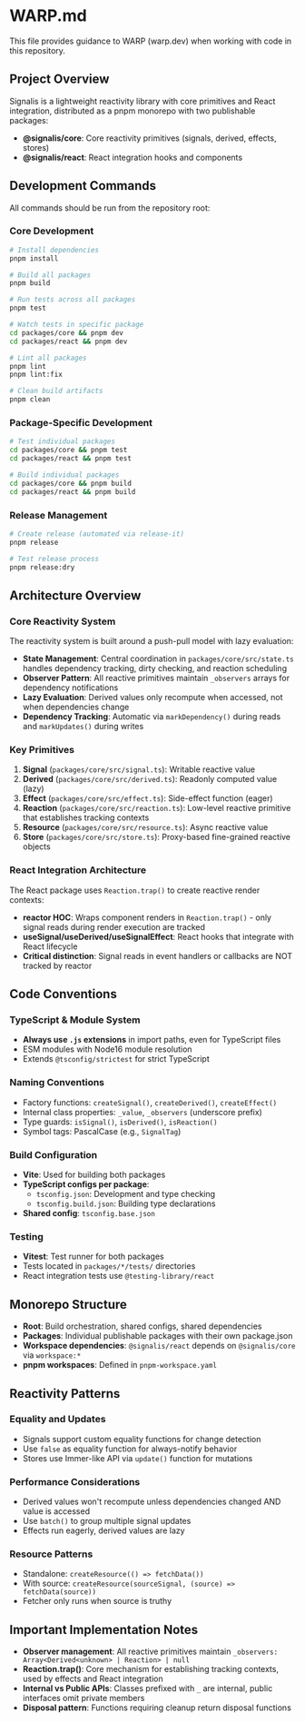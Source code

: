 # WARP.md

This file provides guidance to WARP (warp.dev) when working with code in this repository.

## Project Overview

Signalis is a lightweight reactivity library with core primitives and React integration, distributed as a pnpm monorepo with two publishable packages:

- **@signalis/core**: Core reactivity primitives (signals, derived, effects, stores)
- **@signalis/react**: React integration hooks and components

## Development Commands

All commands should be run from the repository root:

### Core Development
```bash
# Install dependencies
pnpm install

# Build all packages
pnpm build

# Run tests across all packages
pnpm test

# Watch tests in specific package
cd packages/core && pnpm dev
cd packages/react && pnpm dev

# Lint all packages
pnpm lint
pnpm lint:fix

# Clean build artifacts
pnpm clean
```

### Package-Specific Development
```bash
# Test individual packages
cd packages/core && pnpm test
cd packages/react && pnpm test

# Build individual packages
cd packages/core && pnpm build
cd packages/react && pnpm build
```

### Release Management
```bash
# Create release (automated via release-it)
pnpm release

# Test release process
pnpm release:dry
```

## Architecture Overview

### Core Reactivity System

The reactivity system is built around a push-pull model with lazy evaluation:

- **State Management**: Central coordination in `packages/core/src/state.ts` handles dependency tracking, dirty checking, and reaction scheduling
- **Observer Pattern**: All reactive primitives maintain `_observers` arrays for dependency notifications
- **Lazy Evaluation**: Derived values only recompute when accessed, not when dependencies change
- **Dependency Tracking**: Automatic via `markDependency()` during reads and `markUpdates()` during writes

### Key Primitives

1. **Signal** (`packages/core/src/signal.ts`): Writable reactive value
2. **Derived** (`packages/core/src/derived.ts`): Readonly computed value (lazy)
3. **Effect** (`packages/core/src/effect.ts`): Side-effect function (eager)
4. **Reaction** (`packages/core/src/reaction.ts`): Low-level reactive primitive that establishes tracking contexts
5. **Resource** (`packages/core/src/resource.ts`): Async reactive value
6. **Store** (`packages/core/src/store.ts`): Proxy-based fine-grained reactive objects

### React Integration Architecture

The React package uses `Reaction.trap()` to create reactive render contexts:

- **reactor HOC**: Wraps component renders in `Reaction.trap()` - only signal reads during render execution are tracked
- **useSignal/useDerived/useSignalEffect**: React hooks that integrate with React lifecycle
- **Critical distinction**: Signal reads in event handlers or callbacks are NOT tracked by reactor

## Code Conventions

### TypeScript & Module System
- **Always use `.js` extensions** in import paths, even for TypeScript files
- ESM modules with Node16 module resolution
- Extends `@tsconfig/strictest` for strict TypeScript

### Naming Conventions
- Factory functions: `createSignal()`, `createDerived()`, `createEffect()`
- Internal class properties: `_value`, `_observers` (underscore prefix)
- Type guards: `isSignal()`, `isDerived()`, `isReaction()`
- Symbol tags: PascalCase (e.g., `SignalTag`)

### Build Configuration
- **Vite**: Used for building both packages
- **TypeScript configs per package**:
  - `tsconfig.json`: Development and type checking
  - `tsconfig.build.json`: Building type declarations
- **Shared config**: `tsconfig.base.json`

### Testing
- **Vitest**: Test runner for both packages
- Tests located in `packages/*/tests/` directories
- React integration tests use `@testing-library/react`

## Monorepo Structure

- **Root**: Build orchestration, shared configs, shared dependencies
- **Packages**: Individual publishable packages with their own package.json
- **Workspace dependencies**: `@signalis/react` depends on `@signalis/core` via `workspace:*`
- **pnpm workspaces**: Defined in `pnpm-workspace.yaml`

## Reactivity Patterns

### Equality and Updates
- Signals support custom equality functions for change detection
- Use `false` as equality function for always-notify behavior
- Stores use Immer-like API via `update()` function for mutations

### Performance Considerations
- Derived values won't recompute unless dependencies changed AND value is accessed
- Use `batch()` to group multiple signal updates
- Effects run eagerly, derived values are lazy

### Resource Patterns
- Standalone: `createResource(() => fetchData())`
- With source: `createResource(sourceSignal, (source) => fetchData(source))`
- Fetcher only runs when source is truthy

## Important Implementation Notes

- **Observer management**: All reactive primitives maintain `_observers: Array<Derived<unknown> | Reaction> | null`
- **Reaction.trap()**: Core mechanism for establishing tracking contexts, used by effects and React integration
- **Internal vs Public APIs**: Classes prefixed with `_` are internal, public interfaces omit private members
- **Disposal pattern**: Functions requiring cleanup return disposal functions